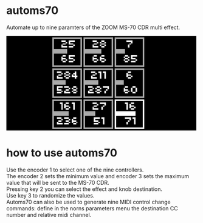 # automs70
Automate up to nine paramters of the ZOOM MS-70 CDR multi effect.

![automs70](automs70.png)

# how to use automs70
Use the encoder 1 to select one of the nine controllers.   
The encoder 2 sets the minimum value and encoder 3 sets the maximum value that will be sent to the MS-70 CDR.  
Pressing key 2 you can select the effect and knob destination.  
Use key 3 to randomize the values.  
Automs70 can also be used to generate nine MIDI control change commands: define in the norns parameters menu the destination CC number and relative midi channel. 










